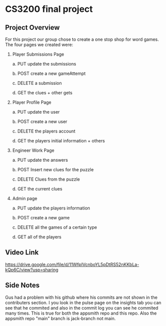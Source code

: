 # CS3200 final project
## Project Overview
For this project our group chose to create a one stop shop for word games. The four pages we created were: 

1. Player Submissions Page
   
    a. PUT update the submissions
    
    b. POST create a new gameAttempt

    c. DELETE a submission

    d. GET the clues + other gets

2. Player Profile Page

    a. PUT update the user

    b. POST create a new user

    c. DELETE the players account

    d. GET the players initial information + others

3. Engineer Work Page

    a. PUT update the answers

    b. POST Insert new clues for the puzzle

    c. DELETE Clues from the puzzle

    d. GET the current clues

4. Admin page

    a. PUT update the players information

    b. POST create a new game

    c. DELETE all the games of a certain type

    d. GET all of the players

## Video Link
<a>https://drive.google.com/file/d/11WfpIVcnboYL5pDtRS52nKKbLa-kQp6C/view?usp=sharing</a>

## Side Notes
Gus had a problem with his github where his commits are not shown in the contributers section. I you look in the pulse page on the insights tab you can see that he commited and also in the commit log you can see he commited many times. This is true for both the appsmith repo and this repo. Also the appsmith repo "main" branch is jack-branch not main.



